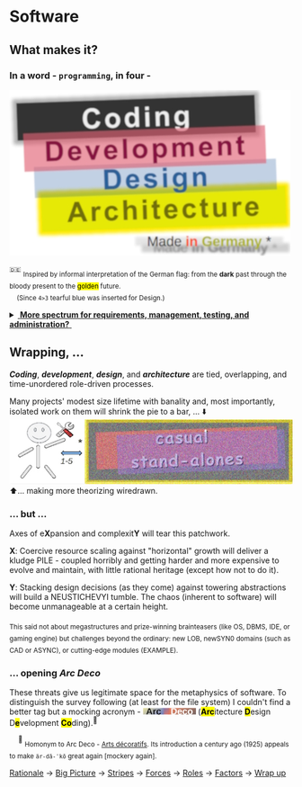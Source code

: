 # Software

## What makes it? 

### **In a word - `programming`, in four -** 

<picture><img alt="black Coding, red Development, blue Design, gold Architecture" src="../../_rsc/_img/ArcDeco/darkCode2arcGold.jpg" /></picture>

<sup>:de:</sup> <sub>Inspired by informal interpretation of the German flag: from the **dark** past through the bloody present to the <mark>golden</mark> future.\
&nbsp;&nbsp;&nbsp;&nbsp;(Since `4>3` tearful blue was inserted for Design.)</sub>

<details>
<summary><ins>&nbsp;<b>More spectrum for requirements, management, testing, and administration?</b>&nbsp;</ins></summary>
<br/>

<table><tr valign="top"><td>
   <picture><img alt="External factors of SW creation" src="../../_rsc/_img/ArcDeco/SW-ext_factors-w333px.jpg" /></picture>
<td/><td>
These are <b>external</b> - optional and not, minor to <br />strong, <constructive and devastating <br />(also neutral) — forces, factors, and drives. <br />
<br />
Which, culturally speaking, mix, tint, blur, or <br />shade (if not wash off) the four paints.<br />
<br />
Initiative and funding render the canvas. <br />
Abstraction/math/logic and artistic skills, <br />domain expertise, and creativity prop the picture.
</td></tr></table>

</details>

## Wrapping, ...

**_Coding_**, **_development_**, **_design_**, and **_architecture_** are tied, overlapping, and time-unordered role-driven processes.

Many projects' modest size lifetime with banality and, most importantly, isolated work on them will shrink the pie to a bar, ... ⬇️\
<picture>
  <img alt="Arc view at casual stand-alone projects" src="../../_rsc/_img/ArcDeco/C-D-D-A_midiPrj.jpg" />
</picture>\
⬆️... making more theorizing wiredrawn.

### ... but ...

Axes of e**X**pansion and complexit**Y** will tear this patchwork.

**X**: Coercive resource scaling against "horizontal" growth will deliver a kludge PILE - coupled horribly and getting harder and more expensive to evolve and maintain, with little rational heritage (except how not to do it).

**Y**: Stacking design decisions (as they come) against towering abstractions will build a NEUSTICHEVYI tumble. The chaos (inherent to software) will become unmanageable at a certain height. 

<sub>This said not about megastructures and prize-winning brainteasers (like OS, DBMS, IDE, or gaming engine) but challenges beyond the ordinary: new LOB, newSYN0 domains (such as CAD or ASYNC), or cutting-edge modules (EXAMPLE).</sub>

### ... opening _Arc Deco_

These threats give us legitimate space for the metaphysics of software. 
To distinguish the survey following (at least for the file system) I couldn't find a better tag but a mocking acronym - 
<picture><img alt="Arc Deco" src="../../_rsc/_img/ArcDeco/ArcDeco-bar-12px.jpg" /></picture>
(<mark><b>Arc</b></mark>itecture <mark><b>D</b></mark>esign D<mark><b>e</b></mark>velopment <mark><b>Co</b></mark>ding).<sup>🎨</sup>

&nbsp;&nbsp;&nbsp;&nbsp;<sup>🎨</sup> <sub>Homonym to Arc&nbsp;Deco - [Arts décoratifs](https://en.wikipedia.org/wiki/Art_Deco). Its introduction a century ago (1925) appeals to make `är-dā-ˈkō` great again [mockery again].</sub> 

[Rationale](README+/01.Rationale/README.md) -> [Big Picture](README+/02.BigPict/README.md) -> [Stripes](README+/03.Stripes/README.md) -> [Forces](README+/04.Forces/README.md) -> [Roles](README+/05.Roles/README.md) -> [Factors](README+/06.Factors/README.md) -> [Wrap&nbsp;up](README+/07.Wrapping/README.md)
